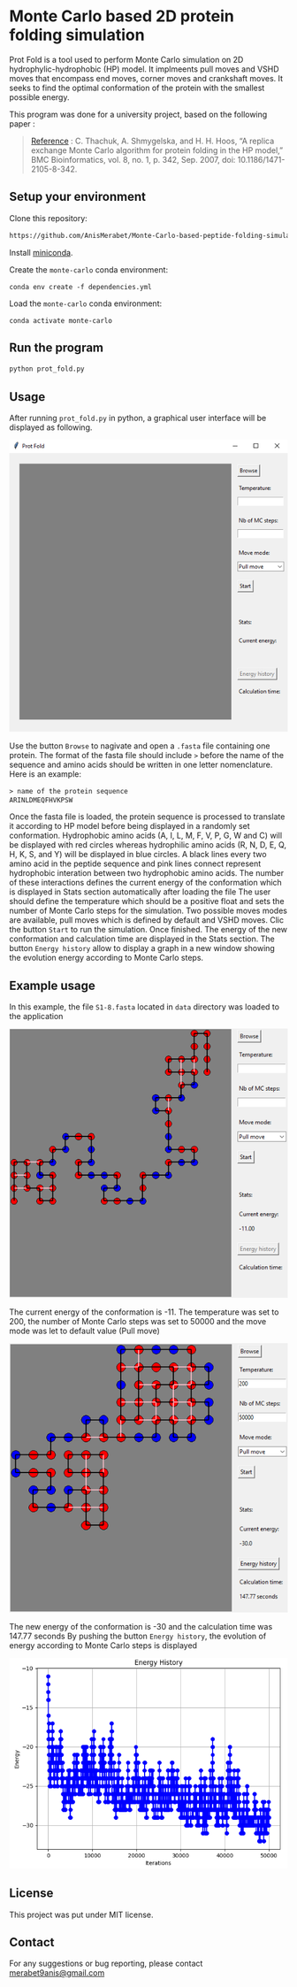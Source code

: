 # Monte Carlo based 2D protein folding simulation

Prot Fold is a tool used to perform Monte Carlo simulation on 2D hydrophylic-hydrophobic (HP) model. It implmeents pull moves and VSHD moves that encompass end moves, corner moves and crankshaft moves. It seeks to find the optimal conformation of the protein with the smallest possible energy.

This program was done for a university project, based on the following paper :

> [Reference](https://bmcbioinformatics.biomedcentral.com/articles/10.1186/1471-2105-8-342#ref-CR50) :
C. Thachuk, A. Shmygelska, and H. H. Hoos, “A replica exchange Monte Carlo algorithm for protein folding in the HP model,” BMC Bioinformatics, vol. 8, no. 1, p. 342, Sep. 2007, doi: 10.1186/1471-2105-8-342.

## Setup your environment

Clone this repository:

```bash
https://github.com/AnisMerabet/Monte-Carlo-based-peptide-folding-simulation.git
```

Install [miniconda](https://docs.conda.io/en/latest/miniconda.html).

Create the `monte-carlo` conda environment:

```
conda env create -f dependencies.yml
```

Load the `monte-carlo` conda environment:

```
conda activate monte-carlo
```

## Run the program

```bash
python prot_fold.py
```

## Usage

After running `prot_fold.py` in python, a graphical user interface will be displayed as following.

![Illustration](doc/figures/illustration1.png)

Use the button `Browse` to nagivate and open a `.fasta` file containing one protein. The format of the fasta file should include `>` before the name of the sequence and amino acids should be written in one letter nomenclature.
Here is an example:

```
> name of the protein sequence
ARINLDMEQFHVKPSW
```

Once the fasta file is loaded, the protein sequence is processed to translate it according to HP model before being displayed in a randomly set conformation. Hydrophobic amino acids (A, I, L, M, F, V, P, G, W and C) will be displayed with red circles whereas hydrophilic amino acids (R, N, D, E, Q, H, K, S, and Y) will be displayed in blue circles.
A black lines  every two amino acid in the peptide sequence and pink lines connect represent hydrophobic interation between two hydrophobic amino acids. The number of these interactions defines the current energy of the conformation which is displayed in Stats section automatically after loading the file
The user should define the temperature which should be a positive float and sets the number of Monte Carlo steps for the simulation. Two possible moves modes are available, pull moves which is defined by default and VSHD moves.
Clic the button `Start` to run the simulation. Once finished. The energy of the new conformation and calculation time are displayed in the Stats section. The button `Energy history` allow to display a graph in a new window showing the evolution energy according to Monte Carlo steps.

## Example usage

In this example, the file `S1-8.fasta` located in `data` directory was loaded to the application

![Illustration](doc/figures/illustration2.png)

The current energy of the conformation is -11.
The temperature was set to 200, the number of Monte Carlo steps was set to 50000 and the move mode was let to default value (Pull move)

![Illustration](doc/figures/illustration3.png)

The new energy of the conformation is -30 and the calculation time was 147.77 seconds
By pushing the button `Energy history`, the evolution of energy according to Monte Carlo steps is displayed

![Illustration](doc/figures/illustration4.png)

## License

This project was put under MIT license.

## Contact

For any suggestions or bug reporting, please contact merabet9anis@gmail.com